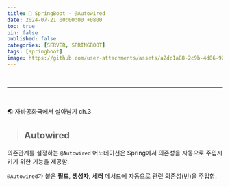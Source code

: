 ```yaml
---
title: 🍃 SpringBoot - @Autowired
date: 2024-07-21 00:00:00 +0800
toc: true
pin: false
published: false
categories: [SERVER, SPRINGBOOT]
tags: [springboot]
image: https://github.com/user-attachments/assets/a2dc1a88-2c9b-4d86-92da-1f37f30378f9
---
```


<br>

---

<br>

🌏 자바공화국에서 살아남기 ch.3

> ## Autowired

의존관계를 설정하는 `@Autowired` 어노테이션은 Spring에서 의존성을 자동으로 주입시키기 위한 기능을 제공함.

`@Autowired`가 붙은 **필드**, **생성자**, **세터** 메서드에 자동으로 관련 의존성(빈)을 주입함.